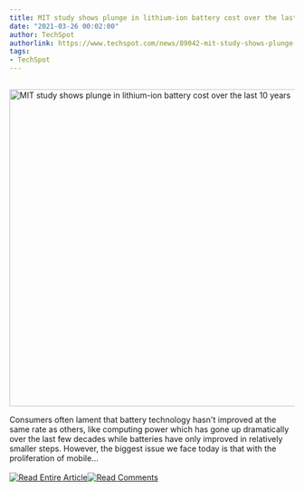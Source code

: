 ```yaml
---
title: MIT study shows plunge in lithium-ion battery cost over the last 10 years
date: "2021-03-26 00:02:00"
author: TechSpot
authorlink: https://www.techspot.com/news/89042-mit-study-shows-plunge-lithium-ion-battery-cost.html
tags:
- TechSpot
---
```

<a href="https://www.techspot.com/news/89042-mit-study-shows-plunge-lithium-ion-battery-cost.html" target="_blank"><img src="https://static.techspot.com/images2/news/ts3_thumbs/2021/03/2021-03-25-ts3_thumbs-997.jpg" width="800" height="560" style="padding: 15px 0" title="MIT study shows plunge in lithium-ion battery cost over the last 10 years" /></a><br />Consumers often lament that battery technology hasn't improved at the same rate as others, like computing power which has gone up dramatically over the last few decades while batteries have only improved in relatively smaller steps. However, the biggest issue we face today is that with the proliferation of mobile...<br /><br /><a href="https://www.techspot.com/news/89042-mit-study-shows-plunge-lithium-ion-battery-cost.html"><img src="https://static.techspot.com/images/rss/rss_buttons_01.png" border="0" alt="Read Entire Article" /></a><a href="https://www.techspot.com/news/89042-mit-study-shows-plunge-lithium-ion-battery-cost.html#comments"><img src="https://static.techspot.com/images/rss/rss_buttons_02.png" border="0" alt="Read Comments" /></a><br /><br />